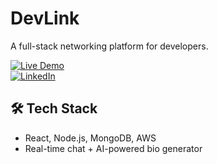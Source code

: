 # DevLink  
A full-stack networking platform for developers.  

[![Live Demo](https://img.shields.io/badge/Live-Demo-green?style=for-the-badge&logo=google-chrome)](https://atdevlink.com)  
[![LinkedIn](https://img.shields.io/badge/Connect-LinkedIn-blue?style=for-the-badge&logo=linkedin)](https://www.linkedin.com/in/nishat-arif-na786786)  

## 🛠️ Tech Stack
- React, Node.js, MongoDB, AWS  
- Real-time chat + AI-powered bio generator  
